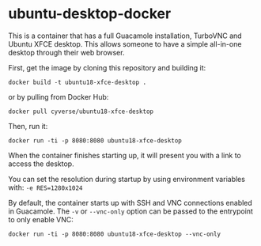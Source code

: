 # ubuntu-desktop-docker

This is a container that has a full Guacamole installation, TurboVNC and Ubuntu XFCE desktop. This allows someone to have a simple all-in-one desktop through their web browser.

First, get the image by cloning this repository and building it:
```
docker build -t ubuntu18-xfce-desktop .
```
or by pulling from Docker Hub:
```
docker pull cyverse/ubuntu18-xfce-desktop
```

Then, run it:
```
docker run -ti -p 8080:8080 ubuntu18-xfce-desktop
```

When the container finishes starting up, it will present you with a link to access the desktop.

You can set the resolution during startup by using environment variables with: `-e RES=1280x1024`

By default, the container starts up with SSH and VNC connections enabled in Guacamole. The `-v` or `--vnc-only` option can be passed to the entrypoint to only enable VNC:
```
docker run -ti -p 8080:8080 ubuntu18-xfce-desktop --vnc-only
```

